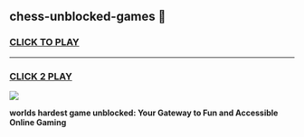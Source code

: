 
## chess-unblocked-games 👋
<h3>
<a href="https://premium.freeplayer.one?title=chess-unblocked-games&ref=14F">CLICK TO PLAY</a></h3>
<hr>

<h3>
<a href="https://premium.freeplayer.one?title=chess-unblocked-games&ref=14F">CLICK 2 PLAY</a>
  
</h3>

<a href="https://premium.freeplayer.one?title=chess-unblocked-games&ref=12F/"><img src="https://clearcache.store/games.png"></a>


**worlds hardest game unblocked: Your Gateway to Fun and Accessible Online Gaming**
